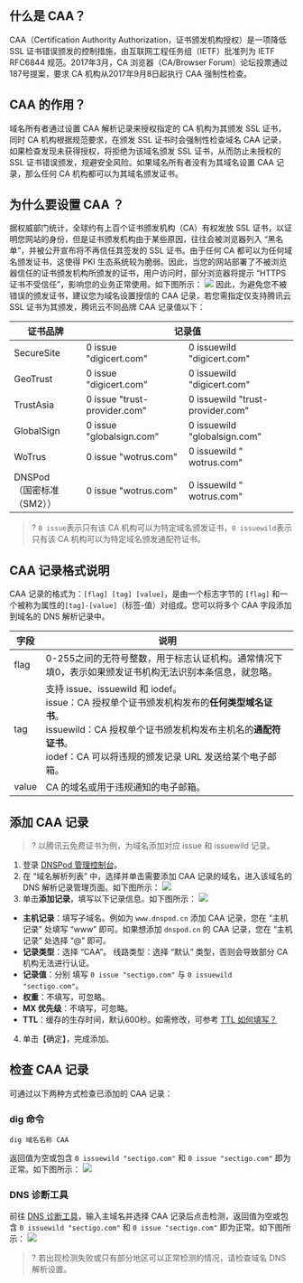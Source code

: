 ## 什么是 CAA？
CAA（Certification Authority Authorization，证书颁发机构授权）是一项降低 SSL 证书错误颁发的控制措施，由互联网工程任务组（IETF）批准列为 IETF RFC6844 规范。2017年3月，CA 浏览器（CA/Browser Forum）论坛投票通过187号提案，要求 CA 机构从2017年9月8日起执行 CAA 强制性检查。

## CAA 的作用？
域名所有者通过设置 CAA 解析记录来授权指定的 CA 机构为其颁发 SSL 证书，同时 CA 机构根据规范要求，在颁发 SSL 证书时会强制性检查域名 CAA 记录，如果检查发现未获得授权，将拒绝为该域名颁发 SSL 证书，从而防止未授权的 SSL 证书错误颁发，规避安全风险。如果域名所有者没有为其域名设置 CAA 记录，那么任何 CA 机构都可以为其域名颁发证书。

## 为什么要设置 CAA ？
据权威部门统计，全球约有上百个证书颁发机构（CA）有权发放 SSL 证书，以证明您网站的身份，但是证书颁发机构由于某些原因，往往会被浏览器列入 “黑名单”，并被公开宣布将不再信任其签发的 SSL 证书。由于任何 CA 都可以为任何域名颁发证书，这使得 PKI 生态系统较为脆弱。因此，当您的网站部署了不被浏览器信任的证书颁发机构所颁发的证书，用户访问时，部分浏览器将提示 “HTTPS 证书不受信任”，影响您的业务正常使用。如下图所示：
![](https://qcloudimg.tencent-cloud.cn/raw/44b70151126bddef6358ca2632e4e70c.png)
因此，为避免您不被错误的颁发证书，建议您为域名设置授信的 CAA 记录，若您需指定仅支持腾讯云 SSL 证书为其颁发，腾讯云不同品牌 CAA 记录值以下：

<table>
<thead>
  <tr>
    <th>证书品牌</th>
    <th colspan="2">记录值</th>
  </tr>
</thead>
<tbody>
  <tr>
    <td>SecureSite</td>
    <td>0 issue "digicert.com"	</td>
    <td>0 issuewild "digicert.com"</td>
  </tr>
  <tr>
    <td>GeoTrust</td>
    <td>0 issue "digicert.com"</td>
    <td>0 issuewild "digicert.com"</td>
  </tr>
  <tr>
    <td>TrustAsia</td>
    <td>0 issue "trust-provider.com"</td>
    <td>0 issuewild "trust-provider.com"</td>
  </tr>
  <tr>
    <td>GlobalSign</td>
    <td>0 issue "globalsign.com"</td>
    <td>0 issuewild "globalsign.com"</td>
  </tr>
  <tr>
    <td>WoTrus</td>
    <td>0 issue "wotrus.com"</td>
    <td>0 issuewild " wotrus.com"</td>
  </tr>
  <tr>
    <td>DNSPod<br>（国密标准（SM2））</td>
    <td>0 issue "wotrus.com"</td>
    <td>0 issuewild " wotrus.com"</td>
  </tr>
</tbody>
</table>

>? `0 issue`表示只有该 CA 机构可以为特定域名颁发证书，`0 issuewild`表示只有该 CA 机构可以为特定域名颁发通配符证书。
>

## CAA 记录格式说明
CAA 记录的格式为：`[flag] [tag] [value]`，是由一个标志字节的 `[flag]` 和一个被称为属性的`[tag]-[value]`（标签-值）对组成。您可以将多个 CAA 字段添加到域名的 DNS 解析记录中。

<table>
<thead>
  <tr>
    <th>字段</th>
    <th>说明</th>
  </tr>
</thead>
<tbody>
  <tr>
    <td>flag</td>
    <td>0-255之间的无符号整数，用于标志认证机构。通常情况下填0，表示如果颁发证书机构无法识别本条信息，就忽略。</td>
  </tr>
  <tr>
    <td>tag</td>
    <td>支持 issue、issuewild 和 iodef。<br>issue：CA 授权单个证书颁发机构发布的<b>任何类型域名证书</b>。<br>issuewild：CA 授权单个证书颁发机构发布主机名的<b>通配符证书</b>。<br>iodef：CA 可以将违规的颁发记录 URL 发送给某个电子邮箱。</td>
  </tr>
  <tr>
    <td>value</td>
    <td>CA 的域名或用于违规通知的电子邮箱。</td>
  </tr>
</tbody>
</table>


## 添加 CAA 记录
>? 以腾讯云免费证书为例，为域名添加对应 issue 和 issuewild 记录。
>
1. 登录 [DNSPod 管理控制台](https://console.dnspod.cn/dns/list)。
2. 在 “域名解析列表” 中，选择并单击需要添加 CAA 记录的域名，进入该域名的 DNS 解析记录管理页面。如下图所示：
![](https://main.qcloudimg.com/raw/74d113969f06f1f2d01f58b7af0a07bf.png)
3. 单击**添加记录**，填写以下记录信息。如下图所示：
![](https://qcloudimg.tencent-cloud.cn/raw/3690b1f101e1cc92f6489d2c6458f85a.png)
 - **主机记录**：填写子域名。例如为 `www.dnspod.cn`  添加 CAA 记录，您在 “主机记录” 处填写 “www” 即可。如果想添加 `dnspod.cn` 的 CAA 记录，您在 “主机记录” 处选择 “@” 即可。
 - **记录类型**：选择 “CAA”。
线路类型：选择 “默认” 类型，否则会导致部分 CA 机构无法进行认证。
 - **记录值**：分别  填写 `0 issue "sectigo.com"` 与 `0 issuewild "sectigo.com"`。
 - **权重**：不填写，可忽略。
 - **MX 优先级**：不填写，可忽略。
 - **TTL**：缓存的生存时间，默认600秒。如需修改，可参考 [TTL 如何填写？](https://tcloud-doc.isd.com/document/product/302/3468?!preview&!editLang=zh#ttl-.E5.A6.82.E4.BD.95.E5.A1.AB.E5.86.99.EF.BC.9F)
4. 单击【确定】，完成添加。


## 检查 CAA 记录
可通过以下两种方式检查已添加的 CAA 记录：
### dig 命令
```
dig 域名名称 CAA
```
返回值为空或包含 `0 issuewild "sectigo.com"` 和  `0 issue "sectigo.com"` 即为正常。如下图所示：
![](https://qcloudimg.tencent-cloud.cn/raw/701834cfd1f7ba71c8bf855e52b21550.png)

### DNS 诊断工具
前往 [DNS 诊断工具](https://myssl.com/dns_check.html?checking=caa#dns_check)，输入主域名并选择 CAA 记录后点击检测，返回值为空或包含 `0 issuewild "sectigo.com"` 和 `0 issue "sectigo.com"` 即为正常。如下图所示：
![](https://qcloudimg.tencent-cloud.cn/raw/97efadf3a79cf636da56baf2dabb22cb.png)
>? 若出现检测失败或只有部分地区可以正常检测的情况，请检查域名 DNS 解析设置。
>









